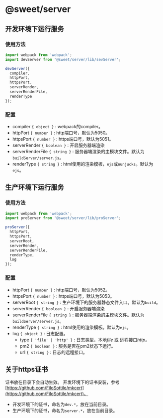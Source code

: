 # @sweet/server

## 开发环境下运行服务

### 使用方法

```javascript
import webpack from 'webpack';
import devServer from '@sweet/server/lib/sevServer';

devServer({
  compiler,
  httpPort,
  httpsPort,
  serverRender,
  serverRenderFile,
  renderType
});
```

### 配置

* compiler `{ object }` : webpack的compiler。
* httpPort `{ number }` : http端口号，默认为5050。
* httpsPort `{ number }` : https端口号，默认为5051。
* serverRender `{ boolean }` : 开启服务器端渲染
* serverRenderFile `{ string }` : 服务器端渲染的主模块文件。默认为`buildServer/server.js`。
* renderType `{ string }` : html使用的渲染模板，`ejs`或`nunjucks`。默认为`ejs`。

## 生产环境下运行服务

### 使用方法

```javascript
import webpack from 'webpack';
import proServer from '@sweet/server/lib/proServer';

proServer({
  httpPort,
  httpsPort,
  serverRoot,
  serverRender,
  serverRenderFile,
  renderType,
  log
});
```

### 配置

* httpPort `{ number }` : http端口号，默认为5052。
* httpsPort `{ number }` : https端口号，默认为5053。
* serverRoot `{ string }` : 生产环境下的服务器静态文件入口。默认为`build`。
* serverRender `{ boolean }` : 开启服务器端渲染
* serverRenderFile `{ string }` : 服务器端渲染的主模块文件。默认为`buildServer/server.js`。
* renderType `{ string }` : html使用的渲染模板。默认为`ejs`。
* log `{ object }` : 日志配置。
  * type `{ 'file' | 'http' }` : 日志类型，本地*file* 或 远程接口*http*。
  * pm2 `{ boolean }` : 服务是否在pm2状态下运行。
  * url `{ string }` : 日志的远程接口。

## 关于https证书

证书放在目录下会自动生效。
开发环境下的证书安装，参考[https://github.com/FiloSottile/mkcert](https://github.com/FiloSottile/mkcert)。

* 开发环境下的证书，命名为`dev.*`，放在当前目录。
* 生产环境下的证书，命名为`server.*`，放在当前目录。